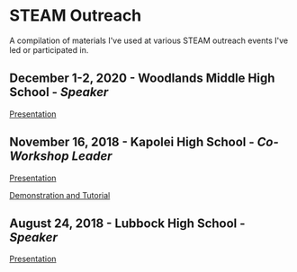 # STEAM Outreach
A compilation of materials I've used at various STEAM outreach events I've led or participated in.

## December 1-2, 2020 - Woodlands Middle High School - *Speaker*
[Presentation](https://docs.google.com/presentation/d/19iRkeW9ntfSk_Re_kbcVCNz30mrlLA_pr1reSUXsB5k/edit?usp=sharing)

## November 16, 2018 - Kapolei High School - *Co-Workshop Leader*
[Presentation](https://docs.google.com/presentation/d/1u1ZrIKtx8SjY4rcULbTkKyAX5pY4H1tYwUOd8MNVn90/edit?usp=sharing)

[Demonstration and Tutorial](https://github.com/dj0wns/CatAndMouseDemo)

## August 24, 2018 - Lubbock High School - *Speaker*
[Presentation](https://docs.google.com/presentation/d/1DD0JhfGT5lZkMhTTUIiMYxaR6yk56KS-jIE272ZmtCQ/edit?usp=sharing)
